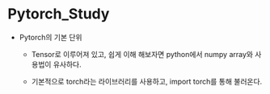 # Pytorch_Study

* Pytorch의 기본 단위 
    - Tensor로 이루어져 있고, 쉽게 이해 해보자면 python에서 numpy array와 사용법이 유사하다.
 
     - 기본적으로 torch라는 라이브러리를 사용하고, import torch를 통해 불러온다.
 
 


